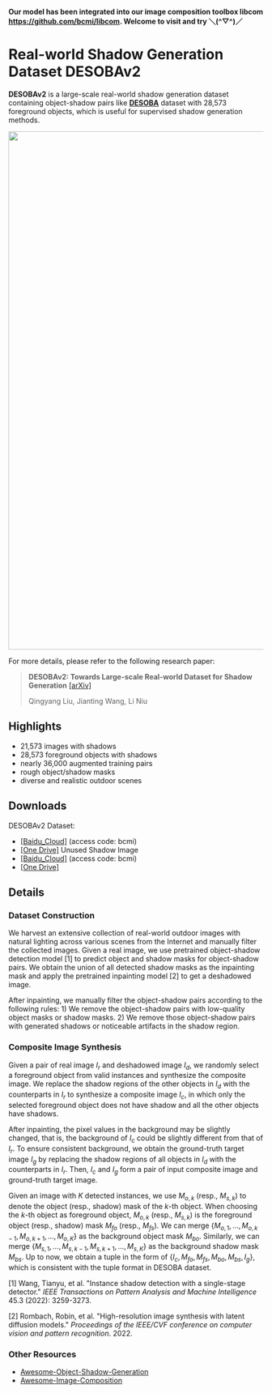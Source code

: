 **Our model has been integrated into our image composition toolbox libcom https://github.com/bcmi/libcom. Welcome to visit and try ＼(^▽^)／** 

# Real-world Shadow Generation Dataset DESOBAv2

**DESOBAv2** is a large-scale real-world shadow generation dataset containing object-shadow pairs like [**DESOBA**](https://github.com/bcmi/Object-Shadow-Generation-Dataset-DESOBA) dataset with 28,573 foreground objects, which is useful for supervised shadow generation methods.

<img src='examples/example_dataset.png' align="center" width=1024>

For more details, please refer to the following research paper:

> **DESOBAv2: Towards Large-scale Real-world Dataset for Shadow Generation**  [[arXiv]](https://arxiv.org/pdf/2308.09972)<br>
>
> Qingyang Liu, Jianting Wang, Li Niu

## Highlights

- 21,573 images with shadows
- 28,573 foreground objects with shadows
- nearly 36,000 augmented training pairs
- rough object/shadow masks
- diverse and realistic outdoor scenes

## Downloads

DESOBAv2 Dataset: 
- [[Baidu_Cloud]](https://pan.baidu.com/s/1_nXb3ElxImmsq2BPcBGdPQ?pwd=bcmi) (access code: bcmi)
- [[One Drive]](https://1drv.ms/f/c/f4cc25a47574cccf/EmbMRAowxytJiM1KHeeeMqQBD4p1SyIShUdO2PZArkGOIA?e=sEd7ga)
 Unused Shadow Image
- [[Baidu_Cloud]](https://pan.baidu.com/s/1jfRADN2HI2YjL4L7y1JhmA) (access code: bcmi)
- [[One Drive]](https://1drv.ms/u/c/f4cc25a47574cccf/EYyhklCnf8ZPjzTXCDvXHjQBXwwvhLHzTeaD5B0Nf8w5Jg?e=kn48Vq)

## Details

### Dataset Construction
We harvest an extensive collection of real-world outdoor images with natural lighting across various scenes from the Internet and manually filter the collected images. Given a real image, we use pretrained object-shadow detection model [1] to predict object and shadow masks for object-shadow pairs. We obtain the union of all detected shadow masks as the inpainting mask and apply the pretrained inpainting model [2] to get a deshadowed image.

After inpainting, we manually filter the object-shadow pairs according to the following rules: 1) We remove the object-shadow pairs with low-quality object masks or shadow masks. 2) We remove those object-shadow pairs with generated shadows or noticeable artifacts in the shadow region.

### Composite Image Synthesis
Given a pair of real image $I_r$ and deshadowed image $I_d$, we randomly select a foreground object from valid instances and synthesize the composite image. We replace the shadow regions of the other objects in $I_d$ with the counterparts in $I_r$ to synthesize a composite image $I_c$, in which only the selected foreground object does not have shadow and all the other objects have shadows.  

After inpainting, the pixel values in the background may be slightly changed, that is, the background of  $I_c$ could be slightly different from that of $I_r$. To ensure consistent background, we obtain the ground-truth target image $I_g$  by replacing the shadow regions of all objects in $I_d$ with the counterparts in $I_r$. Then, $I_c$ and $I_g$ form a pair of input composite image and ground-truth target image.

Given an image with $K$ detected instances, we use $M_{o,k}$ (resp., $M_{s,k}$) to denote the object (resp., shadow) mask of the $k$-th object. When choosing the $k$-th object as foreground object,  $M_{o,k}$ (resp., $M_{s,k}$) is 
the foreground object (resp., shadow) mask $M_{fo}$ (resp., $M_{fs}$). We can merge $\{M_{o,1}, \ldots, M_{o,k-1}, M_{o,k+1}, \ldots, M_{o,K}\}$ as the background object mask $M_{bo}$. Similarly,  we can merge $\{M_{s,1}, \ldots, M_{s,k-1}, M_{s,k+1}, \ldots, M_{s,K}\}$ as the background shadow mask $M_{bs}$. Up to now, we obtain a tuple in the form of $\{I_c,M_{fo},M_{fs},M_{bo},M_{bs},I_g\}$, which is consistent with the tuple format in DESOBA dataset.


[1] Wang, Tianyu, et al. "Instance shadow detection with a single-stage detector." *IEEE Transactions on Pattern Analysis and Machine Intelligence* 45.3 (2022): 3259-3273.

[2] Rombach, Robin, et al. "High-resolution image synthesis with latent diffusion models." *Proceedings of the IEEE/CVF conference on computer vision and pattern recognition*. 2022.

### Other Resources

+ [Awesome-Object-Shadow-Generation](https://github.com/bcmi/Awesome-Object-Shadow-Generation)
+ [Awesome-Image-Composition](https://github.com/bcmi/Awesome-Image-Composition)
